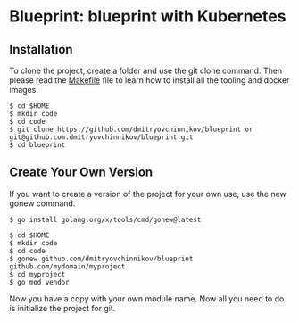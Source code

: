 # Blueprint: blueprint with Kubernetes

## Installation

To clone the project, create a folder and use the git clone command. Then please read the [Makefile](Makefile) file to learn how to install all the tooling and docker images.

```
$ cd $HOME
$ mkdir code
$ cd code
$ git clone https://github.com/dmitryovchinnikov/blueprint or git@github.com:dmitryovchinnikov/blueprint.git
$ cd blueprint
```

## Create Your Own Version

If you want to create a version of the project for your own use, use the new gonew command.

```
$ go install golang.org/x/tools/cmd/gonew@latest

$ cd $HOME
$ mkdir code
$ cd code
$ gonew github.com/dmitryovchinnikov/blueprint github.com/mydomain/myproject
$ cd myproject
$ go mod vendor
```

Now you have a copy with your own module name. Now all you need to do is initialize the project for git.
